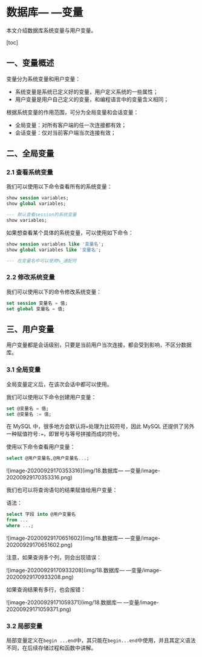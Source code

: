 # 数据库— —变量

本文介绍数据库系统变量与用户变量。

[toc]

## 一、变量概述

变量分为系统变量和用户变量：

- 系统变量是系统已定义好的变量，用户定义系统的一些属性；
- 用户变量是用户自己定义的变量，和编程语言中的变量含义相同；

根据系统变量的作用范围，可分为全局变量和会话变量：

- 全局变量：对所有客户端的任一次连接都有效；
- 会话变量：仅对当前客户端当次连接有效；



## 二、全局变量

### 2.1 查看系统变量

我们可以使用以下命令查看所有的系统变量：

```sql
show session variables;
show global variables;

--- 默认查看session的系统变量
show variables;
```

如果想查看某个具体的系统变量，可以使用如下命令：

```sql
show session variables like '变量名';
show global variables like '变量名';

--- 在变量名中可以使用%_通配符
```



### 2.2 修改系统变量

我们可以使用以下的命令修改系统变量：

```sql
set session 变量名 = 值;
set global 变量名 = 值;
```



## 三、用户变量

用户变量都是会话级别，只要是当前用户当次连接，都会受到影响，不区分数据库。

### 3.1 全局变量

全局变量定义后，在该次会话中都可以使用。

我们可以使用以下命令创建用户变量：

```sql
set @变量名 = 值;
set @变量名 := 值;
```

在 MySQL 中，很多地方会默认将`=`处理为比较符号，因此 MySQL 还提供了另外一种赋值符号`:=`，即冒号与等号拼接而成的符号。

使用以下命令查看用户变量：

```sql
select @用户变量名,@用户变量名...;
```

![image-20200929170353316](img/18.数据库— —变量/image-20200929170353316.png)

我们也可以将查询语句的结果赋值给用户变量：

语法：

```sql
select 字段 into @用户变量名
from ...
where ...;
```

![image-20200929170651602](img/18.数据库— —变量/image-20200929170651602.png)

注意，如果查询多个列，则会出现错误：

![image-20200929170933208](img/18.数据库— —变量/image-20200929170933208.png)

如果查询结果有多行，也会报错：

![image-20200929171059371](img/18.数据库— —变量/image-20200929171059371.png)



### 3.2 局部变量

局部变量定义在`begin ...end`中，其只能在`begin...end`中使用，并且其定义语法不同，在后续存储过程和函数中讲解。